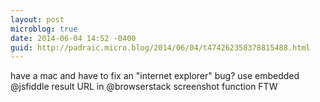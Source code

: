 ```yaml
---
layout: post
microblog: true
date: 2014-06-04 14:52 -0400
guid: http://padraic.micro.blog/2014/06/04/t474262358378815488.html
---
```

have a mac and have to fix an "internet explorer" bug? use embedded @jsfiddle result URL in @browserstack screenshot function FTW

